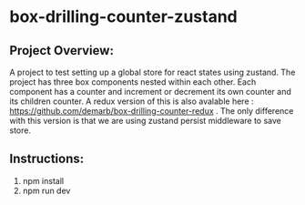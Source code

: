 # box-drilling-counter-zustand

## Project Overview:

A project to test setting up a global store for react states using zustand. The project has three box components nested within each other. Each component has a counter and increment or decrement its own counter and its children counter. A redux version of this is also avalable here : https://github.com/demarb/box-drilling-counter-redux . The only difference with this version is that we are using zustand persist middleware to save store.

## Instructions:

1. npm install
2. npm run dev
